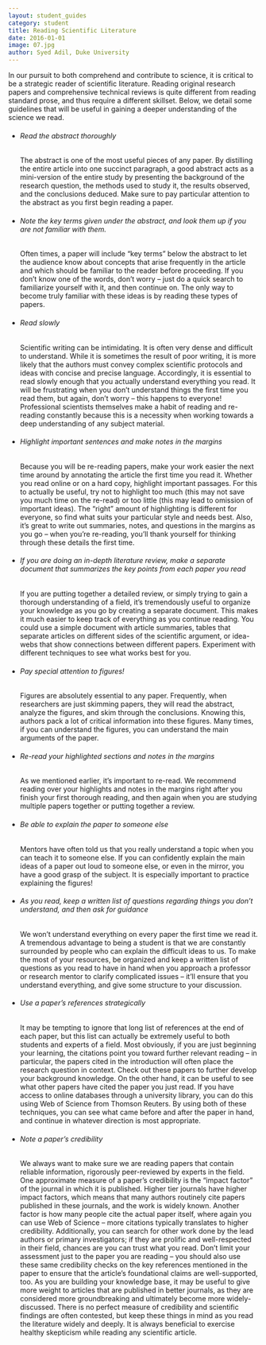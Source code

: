 ```yaml
---
layout: student_guides
category: student
title: Reading Scientific Literature
date: 2016-01-01
image: 07.jpg
author: Syed Adil, Duke University
---
```

In our pursuit to both comprehend and contribute to science, it is critical to be a strategic reader of scientific literature. Reading original research papers and comprehensive technical reviews is quite different from reading standard prose, and thus require a different skillset. Below, we detail some guidelines that will be useful in gaining a deeper understanding of the science we read.

<ul class="disc">
<li>
<h6>Read the abstract thoroughly</h6>
The abstract is one of the most useful pieces of any paper. By distilling the entire article into one succinct paragraph, a good abstract acts as a mini-version of the entire study by presenting the background of the research question, the methods used to study it, the results observed, and the conclusions deduced. Make sure to pay particular attention to the abstract as you first begin reading a paper.
</li>
<li>
<h6>Note the key terms given under the abstract, and look them up if you are not familiar with them.</h6>
Often times, a paper will include “key terms” below the abstract to let the audience know about concepts that arise frequently in the article and which should be familiar to the reader before proceeding. If you don’t know one of the words, don’t worry – just do a quick search to familiarize yourself with it, and then continue on. The only way to become truly familiar with these ideas is by reading these types of papers.
</li>
<li>
<h6>Read slowly</h6>
Scientific writing can be intimidating. It is often very dense and difficult to understand. While it is sometimes the result of poor writing, it is more likely that the authors must convey complex scientific protocols and ideas with concise and precise language. Accordingly, it is essential to read slowly enough that you actually understand everything you read. It will be frustrating when you don’t understand things the first time you read them, but again, don’t worry – this happens to everyone! Professional scientists themselves make a habit of reading and re-reading constantly because this is a necessity when working towards a deep understanding of any subject material.
</li>
<li>
<h6>Highlight important sentences and make notes in the margins</h6>
Because you will be re-reading papers, make your work easier the next time around by annotating the article the first time you read it. Whether you read online or on a hard copy, highlight important passages. For this to actually be useful, try not to highlight too much (this may not save you much time on the re-read) or too little (this may lead to omission of important ideas). The “right” amount of highlighting is different for everyone, so find what suits your particular style and needs best. Also, it’s great to write out summaries, notes, and questions in the margins as you go – when you’re re-reading, you’ll thank yourself for thinking through these details the first time.
</li>
<li>
<h6>If you are doing an in-depth literature review, make a separate document that summarizes the key points from each paper you read</h6>
If you are putting together a detailed review, or simply trying to gain a thorough understanding of a field, it’s tremendously useful to organize your knowledge as you go by creating a separate document. This makes it much easier to keep track of everything as you continue reading. You could use a simple document with article summaries, tables that separate articles on different sides of the scientific argument, or idea-webs that show connections between different papers. Experiment with different techniques to see what works best for you.
</li>
<li>
<h6>Pay special attention to figures!</h6>
Figures are absolutely essential to any paper. Frequently, when researchers are just skimming papers, they will read the abstract, analyze the figures, and skim through the conclusions. Knowing this, authors pack a lot of critical information into these figures. Many times, if you can understand the figures, you can understand the main arguments of the paper.
</li>
<li>
<h6>Re-read your highlighted sections and notes in the margins</h6>

As we mentioned earlier, it’s important to re-read. We recommend reading over your highlights and notes in the margins right after you finish your first thorough reading, and then again when you are studying multiple papers together or putting together a review.
</li>
<li>
<h6>Be able to explain the paper to someone else</h6>
Mentors have often told us that you really understand a topic when you can teach it to someone else. If you can confidently explain the main ideas of a paper out loud to someone else, or even in the mirror, you have a good grasp of the subject. It is especially important to practice explaining the figures!
</li>
<li>
<h6>As you read, keep a written list of questions regarding things you don’t understand, and then ask for guidance</h6>
We won’t understand everything on every paper the first time we read it. A tremendous advantage to being a student is that we are constantly surrounded by people who can explain the difficult ideas to us. To make the most of your resources, be organized and keep a written list of questions as you read to have in hand when you approach a professor or research mentor to clarify complicated issues – it’ll ensure that you understand everything, and give some structure to your discussion.
</li>
<li>
<h6>Use a paper’s references strategically</h6>
It may be tempting to ignore that long list of references at the end of each paper, but this list can actually be extremely useful to both students and experts of a field. Most obviously, if you are just beginning your learning, the citations point you toward further relevant reading – in particular, the papers cited in the introduction will often place the research question in context. Check out these papers to further develop your background knowledge. On the other hand, it can be useful to see what other papers have cited the paper you just read. If you have access to online databases through a university library, you can do this using Web of Science from Thomson Reuters. By using both of these techniques, you can see what came before and after the paper in hand, and continue in whatever direction is most appropriate.
</li>
<li>
<h6>Note a paper’s credibility</h6>
We always want to make sure we are reading papers that contain reliable information, rigorously peer-reviewed by experts in the field. One approximate measure of a paper’s credibility is the “impact factor” of the journal in which it is published. Higher tier journals have higher impact factors, which means that many authors routinely cite papers published in these journals, and the work is widely known. Another factor is how many people cite the actual paper itself, where again you can use Web of Science – more citations typically translates to higher credibility. Additionally, you can search for other work done by the lead authors or primary investigators; if they are prolific and well-respected in their field, chances are you can trust what you read. Don’t limit your assessment just to the paper you are reading – you should also use these same credibility checks on the key references mentioned in the paper to ensure that the article’s foundational claims are well-supported, too. As you are building your knowledge base, it may be useful to give more weight to articles that are published in better journals, as they are considered more groundbreaking and ultimately become more widely-discussed. There is no perfect measure of credibility and scientific findings are often contested, but keep these things in mind as you read the literature widely and deeply. It is always beneficial to exercise healthy skepticism while reading any scientific article.
</li>
</ul>
